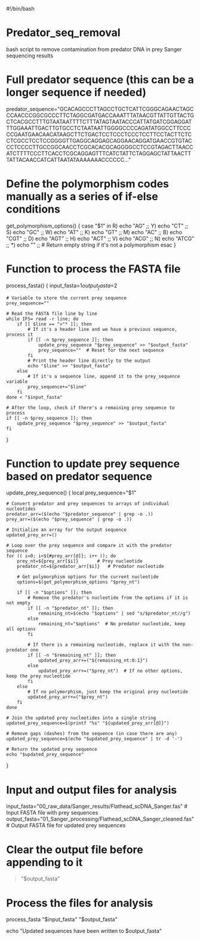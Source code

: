 #!/bin/bash

# Predator_seq_removal
bash script to remove contamination from predator DNA in prey Sanger sequencing results

# Full predator sequence (this can be a longer sequence if needed)
predator_sequence="GCACAGCCCTTAGCCTGCTCATTCGGGCAGAACTAGCCCAACCCGGCGCCCTTCTAGGCGATGACCAAATTTATAACGTTATTGTTACTGCTCACGCCTTTGTAATAATTTTCTTTATAGTAATACCCATTATGATCGGAGGATTTGGAAATTGACTTGTGCCTCTAATAATTGGGGCCCCAGATATGGCCTTCCCCCGAATGAACAACATAAGCTTCTGACTCCTCCCTCCCTCCTTCCTACTTCTCCTCGCCTCCTCCGGGGTTGAGGCAGGAGCAGGAACAGGATGAACCGTGTACCCTCCCCTTGCCGGCAACCTCGCACACGCAGGGGCCTCCGTAGACTTAACCATCTTTTCCCTTCACCTCGCAGGAGTTTCATCTATTCTAGGAGCTATTAACTTTATTACAACCATCATTAATATAAAAAAACCCCCC..."

# Define the polymorphism codes manually as a series of if-else conditions
get_polymorphism_options() {
    case "$1" in
        R) echo "AG" ;;
        Y) echo "CT" ;;
        S) echo "GC" ;;
        W) echo "AT" ;;
        K) echo "GT" ;;
        M) echo "AC" ;;
        B) echo "CGT" ;;
        D) echo "AGT" ;;
        H) echo "ACT" ;;
        V) echo "ACG" ;;
        N) echo "ATCG" ;;
        *) echo "" ;;  # Return empty string if it's not a polymorphism
    esac
}

# Function to process the FASTA file
process_fasta() {
    input_fasta=$1
    output_fasta=$2

    # Variable to store the current prey sequence
    prey_sequence=""

    # Read the FASTA file line by line
    while IFS= read -r line; do
        if [[ $line == ">"* ]]; then
            # If it's a header line and we have a previous sequence, process it
            if [[ -n $prey_sequence ]]; then
                update_prey_sequence "$prey_sequence" >> "$output_fasta"
                prey_sequence=""  # Reset for the next sequence
            fi
            # Print the header line directly to the output
            echo "$line" >> "$output_fasta"
        else
            # If it's a sequence line, append it to the prey_sequence variable
            prey_sequence+="$line"
        fi
    done < "$input_fasta"

    # After the loop, check if there's a remaining prey sequence to process
    if [[ -n $prey_sequence ]]; then
        update_prey_sequence "$prey_sequence" >> "$output_fasta"
    fi
}

# Function to update prey sequence based on predator sequence
update_prey_sequence() {
    local prey_sequence="$1"

    # Convert predator and prey sequences to arrays of individual nucleotides
    predator_arr=($(echo "$predator_sequence" | grep -o .))
    prey_arr=($(echo "$prey_sequence" | grep -o .))

    # Initialize an array for the output sequence
    updated_prey_arr=()

    # Loop over the prey sequence and compare it with the predator sequence
    for (( i=0; i<${#prey_arr[@]}; i++ )); do
        prey_nt=${prey_arr[$i]}       # Prey nucleotide
        predator_nt=${predator_arr[$i]}   # Predator nucleotide

        # Get polymorphism options for the current nucleotide
        options=$(get_polymorphism_options "$prey_nt")

        if [[ -n "$options" ]]; then
            # Remove the predator's nucleotide from the options if it is not empty
            if [[ -n "$predator_nt" ]]; then
                remaining_nt=$(echo "$options" | sed "s/$predator_nt//g")
            else
                remaining_nt="$options"  # No predator nucleotide, keep all options
            fi

            # If there is a remaining nucleotide, replace it with the non-predator one
            if [[ -n "$remaining_nt" ]]; then
                updated_prey_arr+=("${remaining_nt:0:1}")
            else
                updated_prey_arr+=("$prey_nt")  # If no other options, keep the prey nucleotide
            fi
        else
            # If no polymorphism, just keep the original prey nucleotide
            updated_prey_arr+=("$prey_nt")
        fi
    done

    # Join the updated prey nucleotides into a single string
    updated_prey_sequence=$(printf "%s" "${updated_prey_arr[@]}")

    # Remove gaps (dashes) from the sequence (in case there are any)
    updated_prey_sequence=$(echo "$updated_prey_sequence" | tr -d '-')

    # Return the updated prey sequence
    echo "$updated_prey_sequence"
}

# Input and output files for analysis
input_fasta="00_raw_data/Sanger_results/Flathead_scDNA_Sanger.fas"   # Input FASTA file with prey sequences
output_fasta="01_Sanger_processing/Flathead_scDNA_Sanger_cleaned.fas" # Output FASTA file for updated prey sequences

# Clear the output file before appending to it
> "$output_fasta"

# Process the files for analysis
process_fasta "$input_fasta" "$output_fasta"

echo "Updated sequences have been written to $output_fasta"
